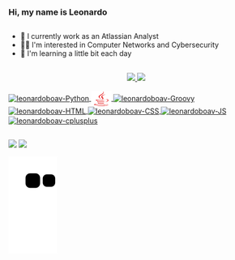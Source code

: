 ### Hi, my name is Leonardo

<!--
**leonardoboav/leonardoboav** is a ✨ _special_ ✨ repository because its `README.md` (this file) appears on your GitHub profile.
-->
##

- 🔭 I currently work as an Atlassian Analyst 
- 🐱‍👤 I'm interested in Computer Networks and Cybersecurity
- 🌱 I'm learning a little bit each day

##

<div align="center">
  <a href="https://github.com/leonardoboav">
  <img height="180em" src="https://github-readme-stats.vercel.app/api?username=leonardoboav&show_icons=true&theme=github_dark&include_all_commits=true&count_private=true"/>
  <img height="180em" src="https://github-readme-stats.vercel.app/api/top-langs/?username=leonardoboav&layout=compact&langs_count=7&theme=github_dark"/>
</div>
  
  <div style="display: inline_block"><br>
  <img align="center" alt="leonardoboav-Python" height="30" width="40" src="https://cdn.jsdelivr.net/gh/devicons/devicon/icons/python/python-plain.svg" />
  <img align="center" alt="leonardoboav-Java" height="30" width="40" src="https://raw.githubusercontent.com/devicons/devicon/master/icons/java/java-plain.svg">         
  <img align="center" alt="leonardoboav-Groovy" height="30" width="40" src="https://cdn.jsdelivr.net/gh/devicons/devicon/icons/groovy/groovy-original.svg" />  
  <img align="center" alt="leonardoboav-HTML" height="30" width="40" src="https://cdn.jsdelivr.net/gh/devicons/devicon/icons/html5/html5-plain.svg" /> 
  <img align="center" alt="leonardoboav-CSS" height="30" width="40" src="https://cdn.jsdelivr.net/gh/devicons/devicon/icons/css3/css3-plain.svg" />
  <img align="center" alt="leonardoboav-JS" height="30" width="40" src="https://cdn.jsdelivr.net/gh/devicons/devicon/icons/js/js-plain.svg" />
  <img align="center" alt="leonardoboav-cplusplus" height="30" width="40" src="https://cdn.jsdelivr.net/gh/devicons/devicon/icons/cplusplus/cplusplus-plain.svg" />
  
</div>
  
  ##
  
  <div> 
  
  <a href = "mailto:leonardoboav@gmail.com"><img src="https://img.shields.io/badge/-Gmail-%23333?style=for-the-badge&logo=gmail&logoColor=white" target="_blank"></a>
  <a href="https://www.linkedin.com/in/lboaventura1/" target="_blank"><img src="https://img.shields.io/badge/-LinkedIn-%230077B5?style=for-the-badge&logo=linkedin&logoColor=white" target="_blank"></a> 
 
  ![Snake animation](https://github.com/rafaballerini/rafaballerini/blob/output/github-contribution-grid-snake.svg)
 
</div>
